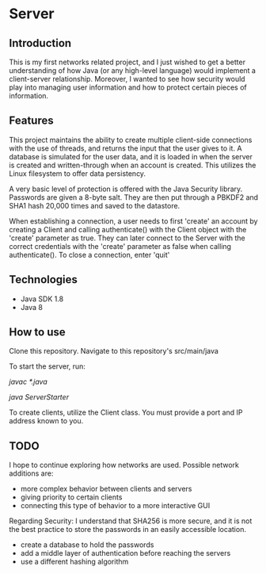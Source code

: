 # Server

## Introduction
This is my first networks related project, and I just wished to get a better 
understanding of how Java (or any high-level language) would implement a client-server relationship.
Moreover, I wanted to see how security would play into managing user information and how to protect
certain pieces of information.

## Features
This project maintains the ability to create multiple client-side connections with the use of threads, 
and returns the input that the user gives to it. A database is simulated for the user data, and it is
loaded in when the server is created and written-through when an account is created. This utilizes the 
Linux filesystem to offer data persistency.

A very basic level of protection is offered with the Java Security library. Passwords are given a 8-byte salt.
They are then put through a PBKDF2 and SHA1 hash 20,000 times and saved to the datastore. 

When establishing a connection, a user needs to first 'create' an account by creating a Client and
calling authenticate() with the Client object with the 'create' parameter as true. They can later connect to the Server
with the correct credentials with the 'create' parameter as false when calling authenticate().
To close a connection, enter 'quit'

## Technologies
* Java SDK 1.8
* Java 8

## How to use

Clone this repository. 
Navigate to this repository's src/main/java 

To start the server, run:

*javac \*.java*

*java ServerStarter*

To create clients, utilize the Client class. You must provide a port and IP address known to you.
## TODO
I hope to continue exploring how networks are used. Possible network additions are:
* more complex behavior between clients and servers
* giving priority to certain clients
* connecting this type of behavior to a more interactive GUI

Regarding Security:
I understand that SHA256 is more secure, and it is not the best practice to store the passwords
in an easily accessible location.
* create a database to hold the passwords
* add a middle layer of authentication before reaching the servers
* use a different hashing algorithm
